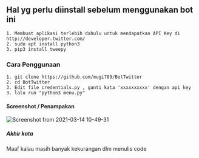 ## Hal yg perlu diinstall sebelum menggunakan bot ini
```
1. Membuat aplikasi terlebih dahulu untuk mendapatkan API Key di http://developer.twitter.com/
2. sudo apt install python3
3. pip3 install tweepy
```

### Cara Penggunaan
```
1. git clone https://github.com/mugi789/BotTwitter
2. cd BotTwitter
3. Edit file credentials.py , ganti kata 'xxxxxxxxxx' dengan api key
3. lalu run "python3 menu.py"
```

#### Screenshot / Penampakan
![Screenshot from 2021-03-14 10-49-31](https://user-images.githubusercontent.com/32443765/111056642-351c6d80-84b3-11eb-9084-11a171087168.png)

##### Akhir kata
Maaf kalau masih banyak kekurangan dlm menulis code 
